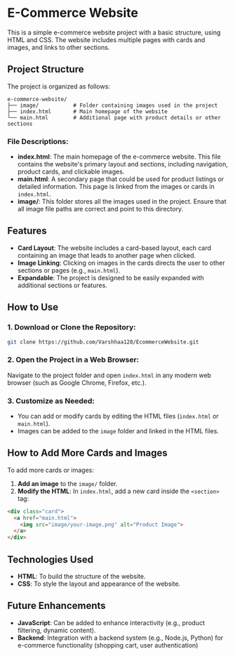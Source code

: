 

# E-Commerce Website

This is a simple e-commerce website project with a basic structure, using HTML and CSS. The website includes multiple pages with cards and images, and links to other sections.

## Project Structure

The project is organized as follows:

```
e-commerce-website/
├── image/           # Folder containing images used in the project
├── index.html       # Main homepage of the website
└── main.html        # Additional page with product details or other sections
```

### File Descriptions:

- **index.html**: The main homepage of the e-commerce website. This file contains the website's primary layout and sections, including navigation, product cards, and clickable images.
- **main.html**: A secondary page that could be used for product listings or detailed information. This page is linked from the images or cards in `index.html`.
- **image/**: This folder stores all the images used in the project. Ensure that all image file paths are correct and point to this directory.

## Features

- **Card Layout**: The website includes a card-based layout, each card containing an image that leads to another page when clicked.
- **Image Linking**: Clicking on images in the cards directs the user to other sections or pages (e.g., `main.html`).
- **Expandable**: The project is designed to be easily expanded with additional sections or features.

## How to Use

### 1. Download or Clone the Repository:

```bash
git clone https://github.com/Varshhaa128/EcommerceWebsite.git
```

### 2. Open the Project in a Web Browser:

Navigate to the project folder and open `index.html` in any modern web browser (such as Google Chrome, Firefox, etc.).

### 3. Customize as Needed:

- You can add or modify cards by editing the HTML files (`index.html` or `main.html`).
- Images can be added to the `image` folder and linked in the HTML files.

## How to Add More Cards and Images

To add more cards or images:

1. **Add an image** to the `image/` folder.
2. **Modify the HTML**: In `index.html`, add a new card inside the `<section>` tag:

```html
<div class="card">
  <a href="main.html">
    <img src="image/your-image.png" alt="Product Image">
  </a>
</div>
```

## Technologies Used

- **HTML**: To build the structure of the website.
- **CSS**: To style the layout and appearance of the website.

## Future Enhancements

- **JavaScript**: Can be added to enhance interactivity (e.g., product filtering, dynamic content).
- **Backend**: Integration with a backend system (e.g., Node.js, Python) for e-commerce functionality (shopping cart, user authentication)
